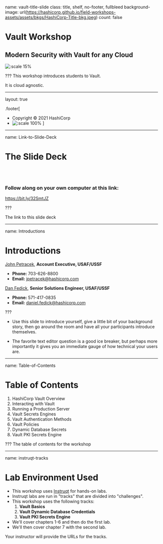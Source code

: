 name: vault-title-slide
class: title, shelf, no-footer, fullbleed
background-image: url(https://hashicorp.github.io/field-workshops-assets/assets/bkgs/HashiCorp-Title-bkg.jpeg)
count: false

# Vault Workshop
## Modern Security with Vault for any Cloud

![:scale 15%](https://hashicorp.github.io/field-workshops-assets/assets/logos/logo_vault.png)

???
This workshop introduces students to Vault.

It is cloud agnostic.

---
layout: true

.footer[
- Copyright © 2021 HashiCorp
- ![:scale 100%](https://hashicorp.github.io/field-workshops-assets/assets/logos/HashiCorp_Icon_Black.svg)
]

---
name: Link-to-Slide-Deck
# The Slide Deck
<br><br>
### Follow along on your own computer at this link:

https://bit.ly/32SmtJZ

???
  
The link to this slide deck

---
name: Introductions

# Introductions

[John Petracek](https://www.linkedin.com/in/johnpetracek/), **Account Executive, USAF/USSF**   

* **Phone:** 703-626-8800  
* **Email:** jpetracek@hashicorp.com  

[Dan Fedick](https://www.linkedin.com/in/danfedick/), **Senior Solutions Engineer, USAF/USSF**  

* **Phone:** 571-417-0835 
* **Email:** daniel.fedick@hashicorp.com 


???

* Use this slide to introduce yourself, give a little bit of your background story, then go around the room and have all your participants introduce themselves.

* The favorite text editor question is a good ice breaker, but perhaps more importantly it gives you an immediate gauge of how technical your users are.  

---
name: Table-of-Contents
# Table of Contents

1. HashiCorp Vault Overview
1. Interacting with Vault
1. Running a Production Server
1. Vault Secrets Engines
1. Vault Authentication Methods
1. Vault Policies
1. Dynamic Database Secrets
1. Vault PKI Secrets Engine

???
The table of contents for the workshop

---
name: instruqt-tracks
# Lab Environment Used
* This workshop uses [Instruqt](https://instruqt.com) for hands-on labs.
* Instruqt labs are run in "tracks" that are divided into "challenges".
* This workshop uses the following tracks:
    1. **Vault Basics**
    1. **Vault Dynamic Database Credentials**
    1. **Vault PKI Secrets Engine**
* We'll cover chapters 1-6 and then do the first lab.
* We'll then cover chapter 7 with the second lab.

Your instructor will provide the URLs for the tracks.
